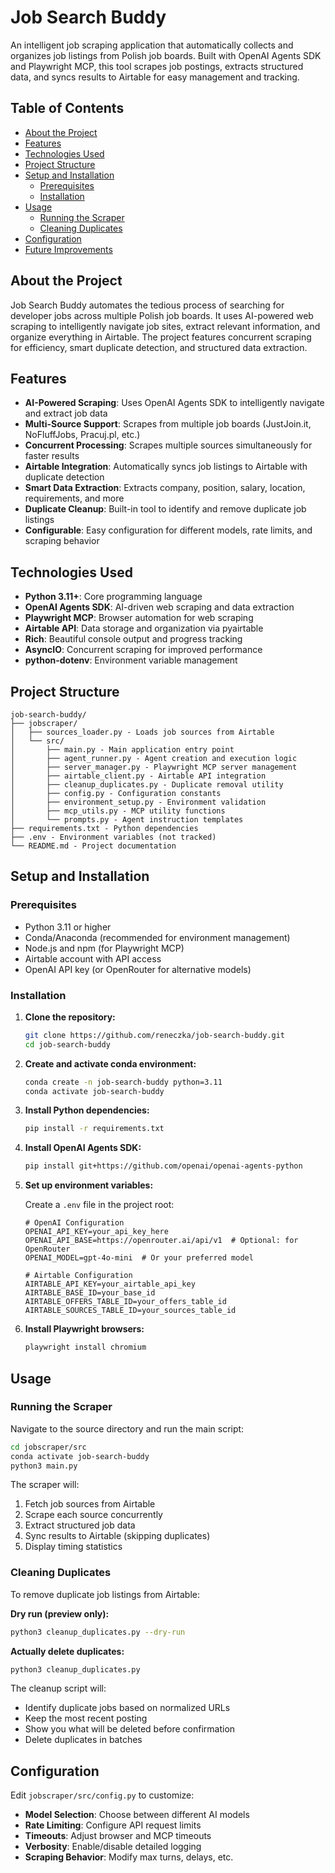 # Job Search Buddy

An intelligent job scraping application that automatically collects and organizes job listings from Polish job boards. Built with OpenAI Agents SDK and Playwright MCP, this tool scrapes job postings, extracts structured data, and syncs results to Airtable for easy management and tracking.

## Table of Contents

- [About the Project](#about-the-project)
- [Features](#features)
- [Technologies Used](#technologies-used)
- [Project Structure](#project-structure)
- [Setup and Installation](#setup-and-installation)
  - [Prerequisites](#prerequisites)
  - [Installation](#installation)
- [Usage](#usage)
  - [Running the Scraper](#running-the-scraper)
  - [Cleaning Duplicates](#cleaning-duplicates)
- [Configuration](#configuration)
- [Future Improvements](#future-improvements)

## About the Project

Job Search Buddy automates the tedious process of searching for developer jobs across multiple Polish job boards. It uses AI-powered web scraping to intelligently navigate job sites, extract relevant information, and organize everything in Airtable. The project features concurrent scraping for efficiency, smart duplicate detection, and structured data extraction.

## Features

- **AI-Powered Scraping**: Uses OpenAI Agents SDK to intelligently navigate and extract job data
- **Multi-Source Support**: Scrapes from multiple job boards (JustJoin.it, NoFluffJobs, Pracuj.pl, etc.)
- **Concurrent Processing**: Scrapes multiple sources simultaneously for faster results
- **Airtable Integration**: Automatically syncs job listings to Airtable with duplicate detection
- **Smart Data Extraction**: Extracts company, position, salary, location, requirements, and more
- **Duplicate Cleanup**: Built-in tool to identify and remove duplicate job listings
- **Configurable**: Easy configuration for different models, rate limits, and scraping behavior

## Technologies Used

- **Python 3.11+**: Core programming language
- **OpenAI Agents SDK**: AI-driven web scraping and data extraction
- **Playwright MCP**: Browser automation for web scraping
- **Airtable API**: Data storage and organization via pyairtable
- **Rich**: Beautiful console output and progress tracking
- **AsyncIO**: Concurrent scraping for improved performance
- **python-dotenv**: Environment variable management

## Project Structure

```
job-search-buddy/
├── jobscraper/
│   ├── sources_loader.py - Loads job sources from Airtable
│   └── src/
│       ├── main.py - Main application entry point
│       ├── agent_runner.py - Agent creation and execution logic
│       ├── server_manager.py - Playwright MCP server management
│       ├── airtable_client.py - Airtable API integration
│       ├── cleanup_duplicates.py - Duplicate removal utility
│       ├── config.py - Configuration constants
│       ├── environment_setup.py - Environment validation
│       ├── mcp_utils.py - MCP utility functions
│       └── prompts.py - Agent instruction templates
├── requirements.txt - Python dependencies
├── .env - Environment variables (not tracked)
└── README.md - Project documentation
```

## Setup and Installation

### Prerequisites

- Python 3.11 or higher
- Conda/Anaconda (recommended for environment management)
- Node.js and npm (for Playwright MCP)
- Airtable account with API access
- OpenAI API key (or OpenRouter for alternative models)

### Installation

1. **Clone the repository:**

   ```bash
   git clone https://github.com/reneczka/job-search-buddy.git
   cd job-search-buddy
   ```

2. **Create and activate conda environment:**

   ```bash
   conda create -n job-search-buddy python=3.11
   conda activate job-search-buddy
   ```

3. **Install Python dependencies:**

   ```bash
   pip install -r requirements.txt
   ```

4. **Install OpenAI Agents SDK:**

   ```bash
   pip install git+https://github.com/openai/openai-agents-python
   ```

5. **Set up environment variables:**

   Create a `.env` file in the project root:

   ```env
   # OpenAI Configuration
   OPENAI_API_KEY=your_api_key_here
   OPENAI_API_BASE=https://openrouter.ai/api/v1  # Optional: for OpenRouter
   OPENAI_MODEL=gpt-4o-mini  # Or your preferred model
   
   # Airtable Configuration
   AIRTABLE_API_KEY=your_airtable_api_key
   AIRTABLE_BASE_ID=your_base_id
   AIRTABLE_OFFERS_TABLE_ID=your_offers_table_id
   AIRTABLE_SOURCES_TABLE_ID=your_sources_table_id
   ```

6. **Install Playwright browsers:**

   ```bash
   playwright install chromium
   ```

## Usage

### Running the Scraper

Navigate to the source directory and run the main script:

```bash
cd jobscraper/src
conda activate job-search-buddy
python3 main.py
```

The scraper will:
1. Fetch job sources from Airtable
2. Scrape each source concurrently
3. Extract structured job data
4. Sync results to Airtable (skipping duplicates)
5. Display timing statistics

### Cleaning Duplicates

To remove duplicate job listings from Airtable:

**Dry run (preview only):**
```bash
python3 cleanup_duplicates.py --dry-run
```

**Actually delete duplicates:**
```bash
python3 cleanup_duplicates.py
```

The cleanup script will:
- Identify duplicate jobs based on normalized URLs
- Keep the most recent posting
- Show you what will be deleted before confirmation
- Delete duplicates in batches

## Configuration

Edit `jobscraper/src/config.py` to customize:

- **Model Selection**: Choose between different AI models
- **Rate Limiting**: Configure API request limits
- **Timeouts**: Adjust browser and MCP timeouts
- **Verbosity**: Enable/disable detailed logging
- **Scraping Behavior**: Modify max turns, delays, etc.

